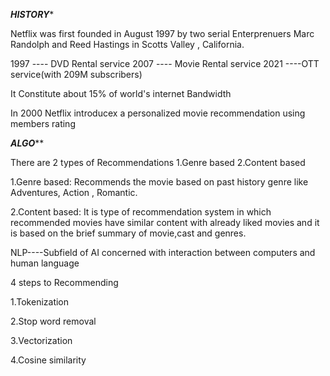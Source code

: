*****HISTORY******

Netflix was first founded in August 1997 by two serial Enterprenuers Marc Randolph and Reed Hastings in Scotts Valley , California.

1997 ---- DVD Rental service 
2007 ---- Movie Rental service
2021 ----OTT service(with 209M subscribers)

It Constitute about 15% of world's internet Bandwidth 

In 2000 Netflix introducex a personalized movie recommendation using members rating


*******ALGO*********

There are 2 types of Recommendations 
1.Genre based
2.Content based

1.Genre based:
             Recommends the movie based on past history genre like Adventures, Action , Romantic.
             
2.Content based:
             It is type of recommendation system in which recommended movies have similar content with already liked movies and it is based on the brief summary of movie,cast and genres.
             
             
NLP----Subfield of AI concerned with interaction between computers and human language


4 steps to Recommending 

1.Tokenization

2.Stop word removal

3.Vectorization

4.Cosine similarity
